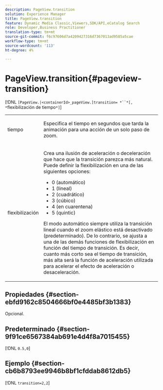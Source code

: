 ```yaml
---
description: PageView.transition
solution: Experience Manager
title: PageView.transition
feature: Dynamic Media Classic,Viewers,SDK/API,eCatalog Search
role: Developer,Business Practitioner
translation-type: tm+mt
source-git-commit: f6c97606d7a4209427316d7367013ad9585a5cae
workflow-type: tm+mt
source-wordcount: '113'
ht-degree: 4%

---
```



# PageView.transition{#pageview-transition}

[!DNL `[PageView.|<containerId>_pageView.]transition= *``*[, *`flexibilización de tiempo`*]`]

<table id="table_E314540D347D47699C04EB80D20C0721"> 
 <tbody> 
  <tr> 
   <td colname="col1"> <p> <span class="codeph"><span class="varname"> tiempo</span></span> </p> </td> 
   <td colname="col2"> <p> Especifica el tiempo en segundos que tarda la animación para una acción de un solo paso de zoom. </p> </td> 
  </tr> 
  <tr> 
   <td colname="col1"> <p><span class="codeph"><span class="varname"> flexibilización</span></span> </p> </td> 
   <td colname="col2"> <p> Crea una ilusión de aceleración o deceleración que hace que la transición parezca más natural. Puede definir la flexibilización en una de las siguientes opciones: </p> <p> 
     <ul id="ul_DA0D1CF2F2484410BFCCACA86661702E"> 
      <li id="li_93A2D53A53314D9594CEDC9EB20381D4">0 (automático) </li> 
      <li id="li_AD6A1F03DE544959BC4AA0DD97494F8C"> 1 (lineal) </li> 
      <li id="li_816A3CE796E3415B9650DDA204412A6A"> 2 (cuadrático) </li> 
      <li id="li_EF00BF6CA2AA48FEB54015FFBA9F8DD4"> 3 (cúbico) </li> 
      <li id="li_F3CB7F0821AF489C84A0CA155F5031A2"> 4 (en cuarentena) </li> 
      <li id="li_F5B844DAF4CC453CA58BF09A660D139F"> 5 (quintic) </li> 
     </ul> </p> <p>El modo automático siempre utiliza la transición lineal cuando el zoom elástico está desactivado (predeterminado). De lo contrario, se ajusta a una de las demás funciones de flexibilización en función del tiempo de transición. Es decir, cuanto más corto sea el tiempo de transición, más alta será la función de aceleración utilizada para acelerar el efecto de aceleración o desaceleración. </p> </td> 
  </tr> 
 </tbody> 
</table>

## Propiedades {#section-ebfd9162c8504666bf0e4485bf3b1383}

Opcional.

## Predeterminado {#section-9f91ce6567384ab691e4d4f8a7015455}

[!DNL `0.5,0`]

## Ejemplo {#section-cb6b8793ee9946b8bf1cfddab8612db5}

[!DNL `transition=2,2`]
